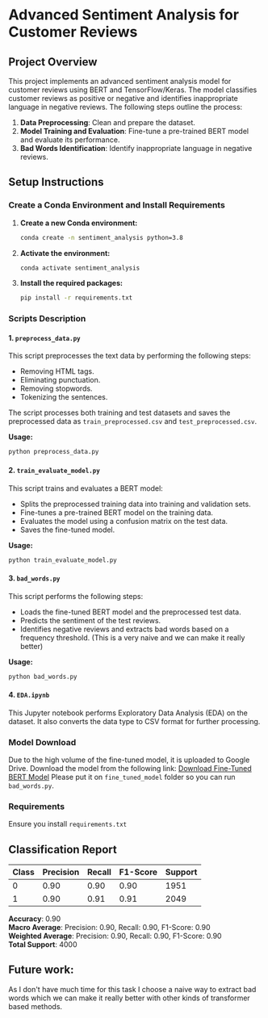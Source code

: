 # Advanced Sentiment Analysis for Customer Reviews

## Project Overview

This project implements an advanced sentiment analysis model for customer reviews using BERT and TensorFlow/Keras. The model classifies customer reviews as positive or negative and identifies inappropriate language in negative reviews. The following steps outline the process:

1. **Data Preprocessing**: Clean and prepare the dataset.
2. **Model Training and Evaluation**: Fine-tune a pre-trained BERT model and evaluate its performance.
3. **Bad Words Identification**: Identify inappropriate language in negative reviews.

## Setup Instructions

### Create a Conda Environment and Install Requirements

1. **Create a new Conda environment:**

    ```bash
    conda create -n sentiment_analysis python=3.8
    ```

2. **Activate the environment:**

    ```bash
    conda activate sentiment_analysis
    ```

3. **Install the required packages:**

    ```bash
    pip install -r requirements.txt
    ```

### Scripts Description

#### 1. `preprocess_data.py`

This script preprocesses the text data by performing the following steps:

- Removing HTML tags.
- Eliminating punctuation.
- Removing stopwords.
- Tokenizing the sentences.

The script processes both training and test datasets and saves the preprocessed data as `train_preprocessed.csv` and `test_preprocessed.csv`.

**Usage:**

```bash
python preprocess_data.py
```

#### 2. `train_evaluate_model.py`

This script trains and evaluates a BERT model:

- Splits the preprocessed training data into training and validation sets.
- Fine-tunes a pre-trained BERT model on the training data.
- Evaluates the model using a confusion matrix on the test data.
- Saves the fine-tuned model.

**Usage:**

```bash
python train_evaluate_model.py
```

#### 3. `bad_words.py`

This script performs the following steps:

- Loads the fine-tuned BERT model and the preprocessed test data.
- Predicts the sentiment of the test reviews.
- Identifies negative reviews and extracts bad words based on a frequency threshold. (This is a very naive and we can make it really better)

**Usage:**

```bash
python bad_words.py
```

#### 4. `EDA.ipynb`

This Jupyter notebook performs Exploratory Data Analysis (EDA) on the dataset. It also converts the data type to CSV format for further processing.

### Model Download
Due to the high volume of the fine-tuned model, it is uploaded to Google Drive. Download the model from the following link:
[Download Fine-Tuned BERT Model](https://drive.google.com/drive/folders/1SBRwXhecmY_vPhdTTnZrwj_YjGRtIR1D?usp=sharing)
Please put it on `fine_tuned_model` folder so you can run `bad_words.py`.

### Requirements
Ensure you install `requirements.txt`

## Classification Report

| Class | Precision | Recall | F1-Score | Support |
|-------|-----------|--------|----------|---------|
| 0     | 0.90      | 0.90   | 0.90     | 1951    |
| 1     | 0.90      | 0.91   | 0.91     | 2049    |

**Accuracy**: 0.90  
**Macro Average**: Precision: 0.90, Recall: 0.90, F1-Score: 0.90  
**Weighted Average**: Precision: 0.90, Recall: 0.90, F1-Score: 0.90  
**Total Support**: 4000

## Future work:

As I don't have much time for this task I choose a naive way to extract bad words which we can make it really better with other kinds of transformer based methods.
